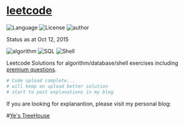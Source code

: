 # [leetcode](https://leetcode.com/)

![Language](https://img.shields.io/badge/language-Python%20-green.svg)
![License](https://img.shields.io/badge/license-MIT-blue.svg)
![author](https://img.shields.io/badge/author-tedye-blue.svg)

Status as at Oct 12, 2015

![algorithm](https://img.shields.io/badge/algorithm-275%20%2F%20275%20-green.svg)
![SQL](https://img.shields.io/badge/SQL-13%20%2F%2013%20-green.svg)
![Shell](https://img.shields.io/badge/Shell-4%20%2F%204%20-green.svg)

Leetcode Solutions for algorithm/database/shell exercises including [premium questions](https://leetcode.com/book/).

```python
# Code upload complete...
# will keep on upload better solution
# start to post explanations in my blog
```
If you are looking for explanantion, please visit my personal blog:

#[Ye's TreeHouse](http://yefangliang.com)


